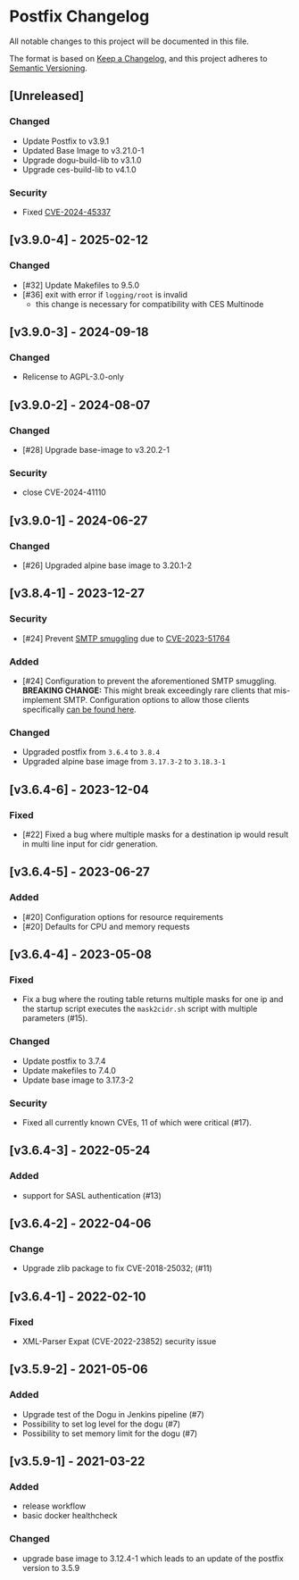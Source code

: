 # Postfix Changelog
All notable changes to this project will be documented in this file.

The format is based on [Keep a Changelog](https://keepachangelog.com/en/1.0.0/),
and this project adheres to [Semantic Versioning](https://semver.org/spec/v2.0.0.html).

## [Unreleased]
### Changed
- Update Postfix to v3.9.1
- Updated Base Image to v3.21.0-1
- Upgrade dogu-build-lib to v3.1.0 
- Upgrade ces-build-lib to v4.1.0

### Security
- Fixed [CVE-2024-45337](https://avd.aquasec.com/nvd/2024/cve-2024-45337/)

## [v3.9.0-4] - 2025-02-12
### Changed
- [#32] Update Makefiles to 9.5.0
- [#36] exit with error if `logging/root` is invalid
  - this change is necessary for compatibility with CES Multinode

## [v3.9.0-3] - 2024-09-18
### Changed
- Relicense to AGPL-3.0-only

## [v3.9.0-2] - 2024-08-07
### Changed
- [#28] Upgrade base-image to v3.20.2-1

### Security
- close CVE-2024-41110

## [v3.9.0-1] - 2024-06-27
### Changed
- [#26] Upgraded alpine base image to 3.20.1-2

## [v3.8.4-1] - 2023-12-27
### Security
- [#24] Prevent [SMTP smuggling](https://www.postfix.org/smtp-smuggling.html) due to [CVE-2023-51764](https://nvd.nist.gov/vuln/detail/CVE-2023-51764)
### Added
- [#24] Configuration to prevent the aforementioned SMTP smuggling.  
  **BREAKING CHANGE:** This might break exceedingly rare clients that mis-implement SMTP.
  Configuration options to allow those clients specifically
  [can be found here](docs/operations/Configure_Dogu_en.md#client-exclusions-for-bare-newlines).
### Changed
- Upgraded postfix from `3.6.4` to `3.8.4`
- Upgraded alpine base image from `3.17.3-2` to `3.18.3-1`

## [v3.6.4-6] - 2023-12-04
### Fixed
- [#22] Fixed a bug where multiple masks for a destination ip would result in multi line input for cidr generation.

## [v3.6.4-5] - 2023-06-27
### Added
- [#20] Configuration options for resource requirements
- [#20] Defaults for CPU and memory requests

## [v3.6.4-4] - 2023-05-08
### Fixed
- Fix a bug where the routing table returns multiple masks for one ip and the startup script executes
  the `mask2cidr.sh` script with multiple parameters (#15).

### Changed
- Update postfix to 3.7.4
- Update makefiles to 7.4.0
- Update base image to 3.17.3-2

### Security
- Fixed all currently known CVEs, 11 of which were critical (#17).

## [v3.6.4-3] - 2022-05-24
### Added
- support for SASL authentication (#13)

## [v3.6.4-2] - 2022-04-06
### Change
- Upgrade zlib package to fix CVE-2018-25032; (#11)

## [v3.6.4-1] - 2022-02-10
### Fixed
- XML-Parser Expat (CVE-2022-23852) security issue

## [v3.5.9-2] - 2021-05-06
### Added
- Upgrade test of the Dogu in Jenkins pipeline (#7)
- Possibility to set log level for the dogu (#7)
- Possibility to set memory limit for the dogu (#7)
 
## [v3.5.9-1] - 2021-03-22
### Added
- release workflow
- basic docker healthcheck

### Changed
- upgrade base image to 3.12.4-1 which leads to an update of the postfix version to 3.5.9
